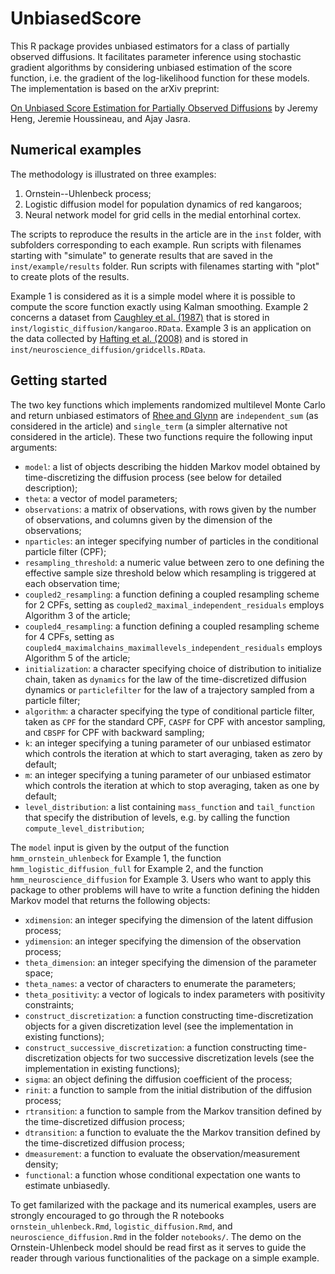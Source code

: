 # UnbiasedScore
This R package provides unbiased estimators for a class of partially observed diffusions. It facilitates parameter inference using stochastic gradient algorithms 
by considering unbiased estimation of the score function, i.e. the gradient of the log-likelihood function for these models. The implementation is based on the arXiv preprint:

[On Unbiased Score Estimation for Partially Observed Diffusions](https://arxiv.org/abs/2105.04912) by Jeremy Heng, Jeremie Houssineau, and Ajay Jasra. 

## Numerical examples
The methodology is illustrated on three examples:
1. Ornstein--Uhlenbeck process;
2. Logistic diffusion model for population dynamics of red kangaroos;
3. Neural network model for grid cells in the medial entorhinal cortex.

The scripts to reproduce the results in the article are in the `inst` folder, with subfolders corresponding to each example. Run scripts with filenames starting with "simulate" to generate results that are saved in the `inst/example/results` folder. Run scripts with filenames starting with "plot" to create plots of the results. 

Example 1 is considered as it is a simple model where it is possible to compute the score function exactly using Kalman smoothing. 
Example 2 concerns a dataset from [Caughley et al. (1987)](https://doi.org/10.2307/4946) that is stored in `inst/logistic_diffusion/kangaroo.RData`.
Example 3 is an application on the data collected by [Hafting et al. (2008)](https://doi.org/10.1038/nature06957) and is stored in `inst/neuroscience_diffusion/gridcells.RData`.

## Getting started
The two key functions which implements randomized multilevel Monte Carlo and return unbiased estimators of [Rhee and Glynn](https://doi.org/10.1287/opre.2015.1404) are 
`independent_sum` (as considered in the article) and `single_term` (a simpler alternative not considered in the article). These two functions require the following input arguments:
- `model`: a list of objects describing the hidden Markov model obtained by time-discretizing the diffusion process (see below for detailed description);
- `theta`: a vector of model parameters;
- `observations`: a matrix of observations, with rows given by the number of observations, and columns given by the dimension of the observations;
- `nparticles`: an integer specifying number of particles in the conditional particle filter (CPF);
- `resampling_threshold`: a numeric value between zero to one defining the effective sample size threshold below which resampling is triggered at each observation time;
- `coupled2_resampling`: a function defining a coupled resampling scheme for 2 CPFs, setting as `coupled2_maximal_independent_residuals` employs Algorithm 3 of the article;
- `coupled4_resampling`: a function defining a coupled resampling scheme for 4 CPFs, setting as `coupled4_maximalchains_maximallevels_independent_residuals` employs Algorithm 5 of the article;
- `initialization`: a character specifying choice of distribution to initialize chain, taken as `dynamics` for the law of the time-discretized diffusion dynamics 
or `particlefilter` for the law of a trajectory sampled from a particle filter;
- `algorithm`: a character specifying the type of conditional particle filter, taken as `CPF` for the standard CPF, `CASPF` for CPF with ancestor sampling, and `CBSPF` for CPF with backward sampling;
- `k`: an integer specifying a tuning parameter of our unbiased estimator which controls the iteration at which to start averaging, taken as zero by default;
- `m`: an integer specifying a tuning parameter of our unbiased estimator which controls the iteration at which to stop averaging, taken as one by default;
- `level_distribution`: a list containing `mass_function` and `tail_function` that specify the distribution of levels, e.g. by calling the function `compute_level_distribution`; 

The `model` input is given by the output of the function `hmm_ornstein_uhlenbeck` for Example 1, the function `hmm_logistic_diffusion_full` for Example 2, 
and the function `hmm_neuroscience_diffusion` for Example 3. Users who want to apply this package to other problems will have to write a function defining 
the hidden Markov model that returns the following objects:
- `xdimension`: an integer specifying the dimension of the latent diffusion process;
- `ydimension`: an integer specifying the dimension of the observation process;
- `theta_dimension`: an integer specifying the dimension of the parameter space;
- `theta_names`: a vector of characters to enumerate the parameters;
- `theta_positivity`: a vector of logicals to index parameters with positivity constraints;
- `construct_discretization`: a function constructing time-discretization objects for a given discretization level (see the implementation in existing functions);
- `construct_successive_discretization`: a function constructing time-discretization objects for two successive discretization levels (see the implementation in existing functions);
- `sigma`: an object defining the diffusion coefficient of the process; 
- `rinit`: a function to sample from the initial distribution of the diffusion process; 
- `rtransition`: a function to sample from the Markov transition defined by the time-discretized diffusion process;
- `dtransition`: a function to evaluate the the Markov transition defined by the time-discretized diffusion process;
- `dmeasurement`: a function to evaluate the observation/measurement density; 
- `functional`: a function whose conditional expectation one wants to estimate unbiasedly.

To get familarized with the package and its numerical examples, users are strongly encouraged to go through the R notebooks `ornstein_uhlenbeck.Rmd`, `logistic_diffusion.Rmd`, and `neuroscience_diffusion.Rmd` in the folder `notebooks/`. The demo on the Ornstein-Uhlenbeck model should be read first as it serves to guide the reader through various functionalities of the package on a simple example. 




